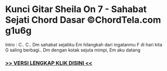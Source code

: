 
 # Kunci Gitar Sheila On 7 - Sahabat Sejati Chord Dasar ©ChordTela.com g1u6g


Intro : C.. C.. Dm sahabat sejatiku Em hilangkah dari ingatanmu F di hari kita G saling berbagi.. Dm dengan kotak sejuta mimpi, Em aku datang

###  <a href="https://shortlighzx.web.app?sq=Kunci Gitar Sheila On 7 - Sahabat Sejati Chord Dasar ©ChordTela.com"> >> VERSI LENGKAP KLIK DISINI << </a>
